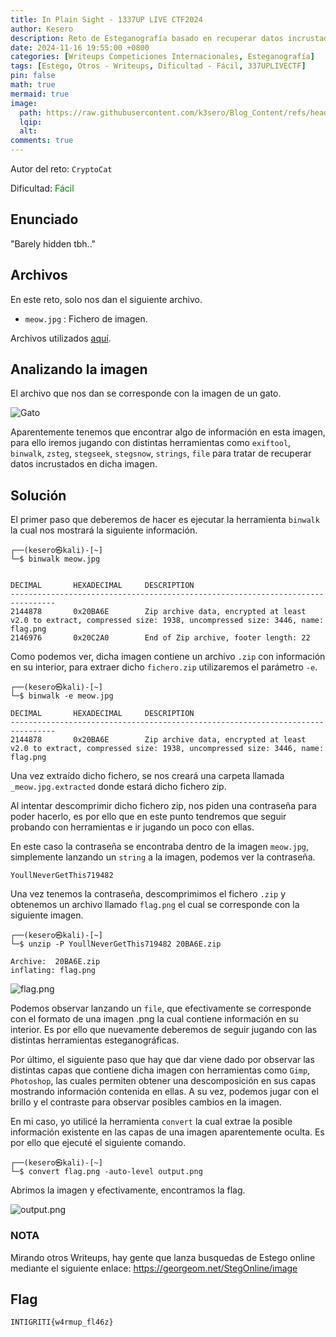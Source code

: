 ```yaml
---
title: In Plain Sight - 1337UP LIVE CTF2024
author: Kesero
description: Reto de Esteganografía basado en recuperar datos incrustados de diferentes archivos.
date: 2024-11-16 19:55:00 +0800
categories: [Writeups Competiciones Internacionales, Esteganografía]
tags: [Estego, Otros - Writeups, Dificultad - Fácil, 337UPLIVECTF]
pin: false
math: true
mermaid: true
image:
  path: https://raw.githubusercontent.com/k3sero/Blog_Content/refs/heads/main/Competiciones_Internacionales_Writeups/2024/Estego/1337UpCTF2024/In_Plain_Sight/In_plain_sight.jpg
  lqip: 
  alt: 
comments: true
---
```


Autor del reto: `CryptoCat`

Dificultad: <font color=green>Fácil</font>

## Enunciado

"Barely hidden tbh.."

## Archivos

En este reto, solo nos dan el siguiente archivo.

- `meow.jpg` : Fichero de imagen.

Archivos utilizados [aquí](https://github.com/k3sero/Blog_Content/tree/main/Competiciones_Internacionales_Writeups/2024/Estego/1337UpCTF2024/In_Plain_Sight).


## Analizando la imagen

El archivo que nos dan se corresponde con la imagen de un gato.

![Gato](https://raw.githubusercontent.com/k3sero/Blog_Content/refs/heads/main/Competiciones_Internacionales_Writeups/2024/Estego/1337UpCTF2024/In_Plain_Sight/meow.jpg)

Aparentemente tenemos que encontrar algo de información en esta imagen, para ello iremos jugando con distintas herramientas como `exiftool`, `binwalk`, `zsteg`, `stegseek`, `stegsnow`, `strings`, `file` para tratar de recuperar datos incrustados en dicha imagen.


## Solución

El primer paso que deberemos de hacer es ejecutar la herramienta `binwalk` la cual nos mostrará la siguiente información.

    ┌──(kesero㉿kali)-[~]
    └─$ binwalk meow.jpg


    DECIMAL       HEXADECIMAL     DESCRIPTION
    --------------------------------------------------------------------------------
    2144878       0x20BA6E        Zip archive data, encrypted at least v2.0 to extract, compressed size: 1938, uncompressed size: 3446, name: flag.png
    2146976       0x20C2A0        End of Zip archive, footer length: 22

Como podemos ver, dicha imagen contiene un archivo `.zip` con información en su interior, para extraer dicho `fichero.zip` utilizaremos el parámetro `-e`.

    ┌──(kesero㉿kali)-[~]
    └─$ binwalk -e meow.jpg

    DECIMAL       HEXADECIMAL     DESCRIPTION
    --------------------------------------------------------------------------------
    2144878       0x20BA6E        Zip archive data, encrypted at least v2.0 to extract, compressed size: 1938, uncompressed size: 3446, name: flag.png

Una vez extraído dicho fichero, se nos creará una carpeta llamada `_meow.jpg.extracted` donde estará dicho fichero zip.

Al intentar descomprimir dicho fichero zip, nos piden una contraseña para poder hacerlo, es por ello que en este punto tendremos que seguir probando con herramientas e ir jugando un poco con ellas.

En este caso la contraseña se encontraba dentro de la imagen `meow.jpg`, simplemente lanzando un `string` a la imagen, podemos ver la contraseña.

    YoullNeverGetThis719482

Una vez tenemos la contraseña, descomprimimos el fichero `.zip` y obtenemos un archivo llamado `flag.png` el cual se corresponde con la siguiente imagen.

    ┌──(kesero㉿kali)-[~]
    └─$ unzip -P YoullNeverGetThis719482 20BA6E.zip
    
    Archive:  20BA6E.zip
    inflating: flag.png 

![flag.png](https://raw.githubusercontent.com/k3sero/Blog_Content/refs/heads/main/Competiciones_Internacionales_Writeups/2024/Estego/1337UpCTF2024/In_Plain_Sight/flag.png)

Podemos observar lanzando un `file`, que efectivamente se corresponde con el formato de una imagen .png la cual contiene información en su interior. Es por ello que nuevamente deberemos de seguir jugando con las distintas herramientas esteganográficas. 

Por último, el siguiente paso que hay que dar viene dado por observar las distintas capas que contiene dicha imagen con herramientas como `Gimp`, `Photoshop`, las cuales permiten obtener una descomposición en sus capas mostrando información contenida en ellas. A su vez, podemos jugar con el brillo y el contraste para observar posibles cambios en la imagen.

En mi caso, yo utilicé la herramienta `convert` la cual extrae la posible información existente en las capas de una imagen aparentemente oculta. Es por ello que ejecuté el siguiente comando.

    ┌──(kesero㉿kali)-[~]
    └─$ convert flag.png -auto-level output.png

Abrimos la imagen y efectivamente, encontramos la flag.

![output.png](https://raw.githubusercontent.com/k3sero/Blog_Content/refs/heads/main/Competiciones_Internacionales_Writeups/2024/Estego/1337UpCTF2024/In_Plain_Sight/output.png)

### NOTA

Mirando otros Writeups, hay gente que lanza busquedas de Estego online mediante el siguiente enlace: [https://georgeom.net/StegOnline/image ](https://georgeom.net/StegOnline/image )

## Flag

`INTIGRITI{w4rmup_fl46z}`